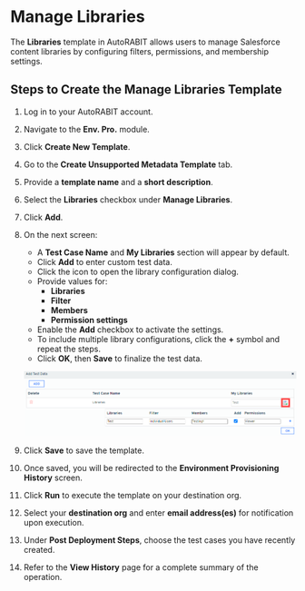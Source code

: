 # Manage Libraries

The **Libraries** template in AutoRABIT allows users to manage Salesforce content libraries by configuring filters, permissions, and membership settings.

## Steps to Create the Manage Libraries Template

1. Log in to your AutoRABIT account.
2. Navigate to the **Env. Pro.** module.
3. Click **Create New Template**.
4. Go to the **Create Unsupported Metadata Template** tab.
5. Provide a **template name** and a **short description**.
6. Select the **Libraries** checkbox under **Manage Libraries**.
7. Click **Add**.
8.  On the next screen:

    * A **Test Case Name** and **My Libraries** section will appear by default.
    * Click **Add** to enter custom test data.
    * Click the icon to open the library configuration dialog.
    * Provide values for:
      * **Libraries**
      * **Filter**
      * **Members**
      * **Permission settings**
    * Enable the **Add** checkbox to activate the settings.
    * To include multiple library configurations, click the **+** symbol and repeat the steps.
    * Click **OK**, then **Save** to finalize the test data.

    ![Library Configuration Example](<../../../../../.gitbook/assets/image (78).png>)
9. Click **Save** to save the template.
10. Once saved, you will be redirected to the **Environment Provisioning History** screen.
11. Click **Run** to execute the template on your destination org.
12. Select your **destination org** and enter **email address(es)** for notification upon execution.
13. Under **Post Deployment Steps**, choose the test cases you have recently created.
14. Refer to the **View History** page for a complete summary of the operation.

